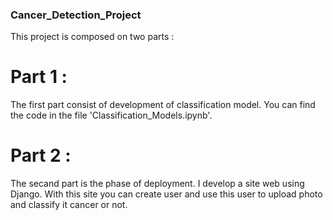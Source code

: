 ### Cancer_Detection_Project
This project is composed on two parts :  
# Part 1 :  
  The first part consist of development of classification model. You can find the code in the file 'Classification_Models.ipynb'.  
# Part 2 :  
  The secand part is the phase of deployment. I develop a site web using Django.
   With this site you can create user and use this user to upload photo and classify it cancer or not.
   
